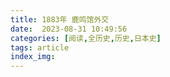 ```yaml
---
title: 1883年 鹿鸣馆外交
date:  2023-08-31 10:49:56
categories: [阅读,全历史,历史,日本史]
tags: article
index_img: 
---
```


